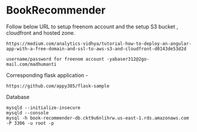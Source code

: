 # BookRecommender

Follow below URL to setup freenom account and the setup S3 bucket , cloudfront and hosted zone.
```
https://medium.com/analytics-vidhya/tutorial-how-to-deploy-an-angular-app-with-a-free-domain-and-ssl-to-aws-s3-and-cloudfront-d0143de53d2d

username/password for freenom account -yabaser312@2go-mail.com/madhumanti
```
Corresponding flask application -
```
https://github.com/appy385/flask-sample
```
Database

```
mysqld --initialize-insecure
mysqld --console
mysql -h book-recommender-db.ckt9u6nlihrw.us-east-1.rds.amazonaws.com -P 3306 -u root -p
```
